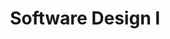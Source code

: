 ---
page_id: course_8
layout: page
title: Software Design I
description:
location: ETITC
img: 
redirect: https://github.com/uETITC/SoftwareDesignI-TPC-4-2018
importance: 1
category: ETITC-2024-2
related_publications: true
---